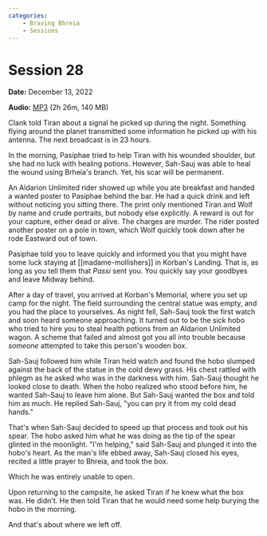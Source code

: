 ```yaml
---
categories:
    - Braving Bhreia
    - Sessions
---
```


# Session 28

**Date:** December 13, 2022

**Audio:** [MP3](https://drive.google.com/file/d/1-3mqCl-1JgYmAtXOwjevYL8n0tQyLOeW/view?usp=sharing) (2h 26m, 140 MB)

Clank told Tiran about a signal he picked up during the night. Something flying around the planet transmitted some information he picked up with his antenna. The next broadcast is in 23 hours.

In the morning, Pasiphae tried to help Tiran with his wounded shoulder, but she had no luck with healing potions. However, Sah-Sauj was able to heal the wound using Brheia's branch. Yet, his scar will be permanent.

An Aldarion Unlimited rider showed up while you ate breakfast and handed a wanted poster to Pasiphae behind the bar. He had a quick drink and left without noticing you sitting there. The print only mentioned Tiran and Wolf by name and crude portraits, but nobody else explicitly. A reward is out for your capture, either dead or alive. The charges are murder. The rider posted another poster on a pole in town, which Wolf quickly took down after he rode Eastward out of town.

Pasiphae told you to leave quickly and informed you that you might have some luck staying at [[madame-mollishers]] in Korban's Landing. That is, as long as you tell them that *Passi* sent you. You quickly say your goodbyes and leave Midway behind.

After a day of travel, you arrived at Korban's Memorial, where you set up camp for the night. The field surrounding the central statue was empty, and you had the place to yourselves. As night fell, Sah-Sauj took the first watch and soon heard someone approaching. It turned out to be the sick hobo who tried to hire you to steal health potions from an Aldarion Unlimited wagon. A scheme that failed and almost got you all into trouble because *someone* attempted to take this person's wooden box.

Sah-Sauj followed him while Tiran held watch and found the hobo slumped against the back of the statue in the cold dewy grass. His chest rattled with phlegm as he asked who was in the darkness with him. Sah-Sauj thought he looked close to death. When the hobo realized who stood before him, he wanted Sah-Sauj to leave him alone. But Sah-Sauj wanted the box and told him as much. He replied Sah-Sauj, "you can pry it from my cold dead hands."

That's when Sah-Sauj decided to speed up that process and took out his spear. The hobo asked him what he was doing as the tip of the spear glinted in the moonlight. "I'm helping," said Sah-Sauj and plunged it into the hobo's heart. As the man's life ebbed away, Sah-Sauj closed his eyes, recited a little prayer to Bhreia, and took the box.

Which he was entirely unable to open.

Upon returning to the campsite, he asked Tiran if he knew what the box was. He didn't. He then told Tiran that he would need some help burying the hobo in the morning.

And that's about where we left off.
